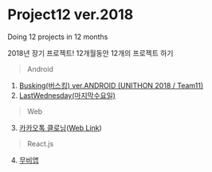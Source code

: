 # Project12 ver.2018

Doing 12 projects in 12 months

2018년 장기 프로젝트!
12개월동안 12개의 프로젝트 하기

> Android
1. [Busking(버스킹) ver.ANDROID (UNITHON 2018 / Team11)](https://github.com/HyeonSik/Busking)
2. [LastWednesday(마지막수요일)](https://github.com/Nexters/LastWednesday)
> Web
3. [카카오톡 클로닝](https://github.com/HyeonSik/kakao-clone)([Web Link](https://hyeonsik.github.io/kakao-clone/))
> React.js
4. [무비앱](https://github.com/HyeonSik/movie_app)
